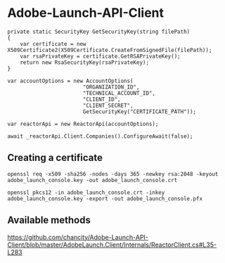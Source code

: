# Adobe-Launch-API-Client

```
private static SecurityKey GetSecurityKey(string filePath)
{
	var certificate = new X509Certificate2(X509Certificate.CreateFromSignedFile(filePath));
	var rsaPrivateKey = certificate.GetRSAPrivateKey();
	return new RsaSecurityKey(rsaPrivateKey);
}

var accountOptions = new AccountOptions(
						"ORGANIZATION_ID",
						"TECHNICAL_ACCOUNT_ID",
						"CLIENT_ID",
						"CLIENT_SECRET",
						GetSecurityKey("CERTIFICATE_PATH"));

var reactorApi = new ReactorApi(accountOptions);

await _reactorApi.Client.Companies().ConfigureAwait(false);
```
## Creating a certificate
```
openssl req -x509 -sha256 -nodes -days 365 -newkey rsa:2048 -keyout adobe_launch_console.key -out adobe_launch_console.crt
```
```
openssl pkcs12 -in adobe_launch_console.crt -inkey adobe_launch_console.key -export -out adobe_launch_console.pfx
```
## Available methods 

https://github.com/chancity/Adobe-Launch-API-Client/blob/master/AdobeLaunch.Client/Internals/ReactorClient.cs#L35-L283
